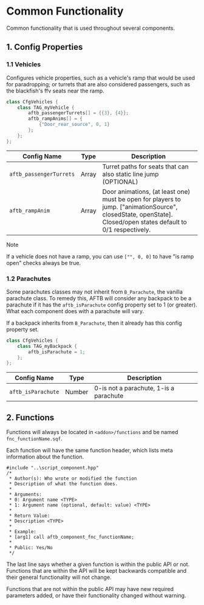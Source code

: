 # Common Functionality

Common functionality that is used throughout several components.

## 1. Config Properties
### 1.1 Vehicles
Configures vehicle properties, such as a vehicle's ramp that would be used for paradropping; or turrets that are also considered passengers, such as the blackfish's ffv seats near the ramp.

```cpp
class CfgVehicles {
    class TAG_myVehicle {
        aftb_passengerTurrets[] = {{3}, {4}};
        aftb_rampAnims[] = {
            {"Door_rear_source", 0, 1}
        };
    };
};
```

| Config Name                | Type             | Description                                                       |
| -------------------------- | ---------------- | ----------------------------------------------------------------- |
| `aftb_passengerTurrets`     | Array            | Turret paths for seats that can also static line jump (OPTIONAL)  |
| `aftb_rampAnim`             | Array            | Door animations, (at least one) must be open for players to jump. ["animationSource", closedState, openState]. Closed/open states default to 0/1 respectively. |

> [!NOTE]
> If a vehicle does not have a ramp, you can use `["", 0, 0]` to have "is ramp open" checks always be true.

### 1.2 Parachutes
Some parachutes classes may not inherit from `B_Parachute`, the vanilla parachute class. To remedy this, AFTB will consider any backpack to be a parachute if it has the `aftb_isParachute` config property set to 1 (or greater). What each component does with a parachute will vary.

If a backpack inherits from `B_Parachute`, then it already has this config property set.

```cpp
class CfgVehicles {
    class TAG_myBackpack {
        aftb_isParachute = 1;
    };
};
```

| Config Name       | Type   | Description                         |
| ----------------- | ------ | ----------------------------------- |
| `aftb_isParachute` | Number | 0-is not a parachute, 1-is a parachute |

## 2. Functions
Functions will always be located in `<addon>/functions` and be named `fnc_functionName.sqf`.

Each function will have the same function header, which lists meta information about the function.

```sqf
#include "..\script_component.hpp"
/*
 * Author(s): Who wrote or modified the function
 * Description of what the function does.
 *
 * Arguments:
 * 0: Argument name <TYPE>
 * 1: Argument name (optional, default: value) <TYPE>
 *
 * Return Value:
 * Description <TYPE>
 *
 * Example:
 * [arg1] call aftb_component_fnc_functionName;
 *
 * Public: Yes/No
 */
```

The last line says whether a given function is within the public API or not. Functions that are within the API will be kept backwards compatible and their general functionality will not change.

Functions that are not within the public API may have new required parameters added, or have their functionality changed without warning.